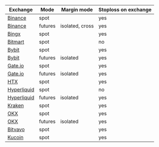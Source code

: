 
| Exchange | Mode | Margin mode | Stoploss on exchange | 
|---------|---------|------|------------------|
| [Binance](exchanges.md#binance) | spot | | yes |
| [Binance](exchanges.md#binance) | futures | isolated, cross | yes |
| [Bingx](exchanges.md#bingx) | spot | | yes |
| [Bitmart](exchanges.md#bitmart) | spot | | no |
| [Bybit](exchanges.md#bybit) | spot | | yes |
| [Bybit](exchanges.md#bybit) | futures | isolated | yes |
| [Gate.io](exchanges.md#gateio) | spot | | yes |
| [Gate.io](exchanges.md#gateio) | futures | isolated | yes |
| [HTX](exchanges.md#htx) | spot | | yes |
| [Hyperliquid](exchanges.md#hyperliquid) | spot | | no |
| [Hyperliquid](exchanges.md#hyperliquid) | futures | isolated | yes |
| [Kraken](exchanges.md#kraken) | spot | | yes |
| [OKX](exchanges.md#okx) | spot | | yes |
| [OKX](exchanges.md#okx) | futures | isolated | yes |
| [Bitvavo](exchanges.md#bitvavo) | spot | | yes |
| [Kucoin](exchanges.md#kucoin) | spot | | yes |
